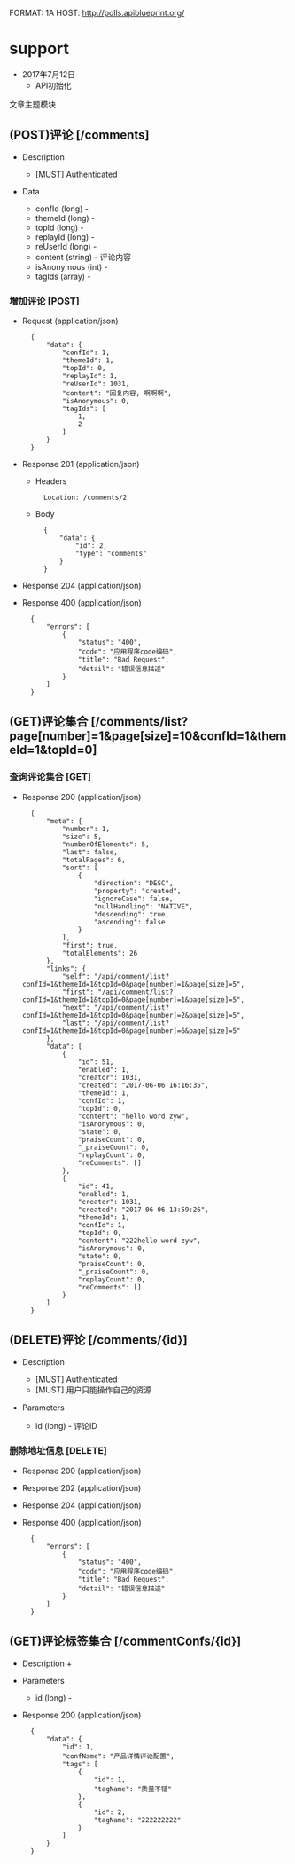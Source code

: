 FORMAT: 1A
HOST: http://polls.apiblueprint.org/

# support

+ 2017年7月12日
    + API初始化

文章主题模块

## (POST)评论 [/comments]

+ Description
    + [MUST] Authenticated
    
+ Data
    + confId (long) - 
    + themeId (long) - 
    + topId (long) - 
    + replayId (long) -
    + reUserId (long) - 
    + content (string) - 评论内容
    + isAnonymous (int) - 
    + tagIds (array) - 

### 增加评论 [POST]

+ Request (application/json)

        {
            "data": {
                "confId": 1,
                "themeId": 1,
                "topId": 0,
                "replayId": 1,
                "reUserId": 1031,
                "content": "回复内容, 啊啊啊",
                "isAnonymous": 0,
                "tagIds": [
                    1,
                    2
                ]
            }
        }

+ Response 201 (application/json)

    + Headers

            Location: /comments/2

    + Body

            {
                "data": {
                    "id": 2,
                    "type": "comments"
                }
            }
            
+ Response 204 (application/json)

+ Response 400 (application/json)

        {
            "errors": [
                {
                    "status": "400",
                    "code": "应用程序code编码",
                    "title": "Bad Request",
                    "detail": "错误信息描述"
                }
            ]
        }

## (GET)评论集合 [/comments/list?page[number]=1&page[size]=10&confId=1&themeId=1&topId=0]

### 查询评论集合 [GET]

+ Response 200 (application/json)

        {
            "meta": {
                "number": 1,
                "size": 5,
                "numberOfElements": 5,
                "last": false,
                "totalPages": 6,
                "sort": [
                    {
                        "direction": "DESC",
                        "property": "created",
                        "ignoreCase": false,
                        "nullHandling": "NATIVE",
                        "descending": true,
                        "ascending": false
                    }
                ],
                "first": true,
                "totalElements": 26
            },
            "links": {
                "self": "/api/comment/list?confId=1&themeId=1&topId=0&page[number]=1&page[size]=5",
                "first": "/api/comment/list?confId=1&themeId=1&topId=0&page[number]=1&page[size]=5",
                "next": "/api/comment/list?confId=1&themeId=1&topId=0&page[number]=2&page[size]=5",
                "last": "/api/comment/list?confId=1&themeId=1&topId=0&page[number]=6&page[size]=5"
            },
            "data": [
                {
                    "id": 51,
                    "enabled": 1,
                    "creator": 1031,
                    "created": "2017-06-06 16:16:35",
                    "themeId": 1,
                    "confId": 1,
                    "topId": 0,
                    "content": "hello word zyw",
                    "isAnonymous": 0,
                    "state": 0,
                    "praiseCount": 0,
                    "_praiseCount": 0,
                    "replayCount": 0,
                    "reComments": []
                },
                {
                    "id": 41,
                    "enabled": 1,
                    "creator": 1031,
                    "created": "2017-06-06 13:59:26",
                    "themeId": 1,
                    "confId": 1,
                    "topId": 0,
                    "content": "222hello word zyw",
                    "isAnonymous": 0,
                    "state": 0,
                    "praiseCount": 0,
                    "_praiseCount": 0,
                    "replayCount": 0,
                    "reComments": []
                }
            ]
        }
        
## (DELETE)评论 [/comments/{id}]

+ Description
    + [MUST] Authenticated
    + [MUST] 用户只能操作自己的资源

+ Parameters
    + id (long) - 评论ID

### 删除地址信息 [DELETE]

+ Response 200 (application/json)

+ Response 202 (application/json)

+ Response 204 (application/json)

+ Response 400 (application/json)

        {
            "errors": [
                {
                    "status": "400",
                    "code": "应用程序code编码",
                    "title": "Bad Request",
                    "detail": "错误信息描述"
                }
            ]
        }
        
## (GET)评论标签集合 [/commentConfs/{id}]

+ Description
    + 

+ Parameters
    + id (long) - 

+ Response 200 (application/json)

        {
            "data": {
                "id": 1,
                "confName": "产品详情评论配置",
                "tags": [
                    {
                        "id": 1,
                        "tagName": "质量不错"
                    },
                    {
                        "id": 2,
                        "tagName": "222222222"
                    }
                ]
            }
        }



